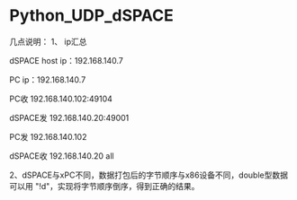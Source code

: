 # Python_UDP_dSPACE

几点说明：
1、 ip汇总

dSPACE host ip：192.168.140.7

PC ip：192.168.140.7

PC收 192.168.140.102:49104

dSPACE发 192.168.140.20:49001

PC发 192.168.140.102

dSPACE收 192.168.140.20 all

2、dSPACE与xPC不同，数据打包后的字节顺序与x86设备不同，double型数据可以用 "!d"，实现将字节顺序倒序，得到正确的结果。
